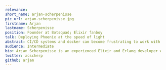 ```yaml
---
relevance:
short_name: arjan-scherpenisse
pic_url: arjan-scherpenisse.jpg
firstname: Arjan
lastname: Scherpenisse
position: Founder at Botsquad; Elixir fanboy
talk: Deploying Phoenix at the speed of light
abstract: CI/CD systems and docker can become frustrating to work with when your project grows. Especially with monorepo-projects like Phoenix, where you ship frontend and backend as part of the same release, the days where you could quickly fix a typo or styling mistake on the server are finally behind us. Luckily we can leverage the dynamic nature of the BEAM to enable faster updates, even in a container. In this talk I will present several methods to speed up the deployment of frontend assets and templates.
audience: Intermediate
bio: Arjan Scherpenisse is an experienced Elixir and Erlang developer with a background in AI. After freelancing as a full-stack developer for several years, he founded Botsquad, an Elixir-powered chatbot platform and agency. Besides coding, he enjoys teaching and transferring his knowledge to the next generation of software developers.
twitter: acscherp
github: arjan
---
```

